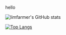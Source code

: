 hello

  ![limfarmer's GitHub stats](https://github-readme-stats.vercel.app/api?username=limfarmer&show_icons=true&theme=dracula&hide_rank=true)

  [![Top Langs](https://github-readme-stats.vercel.app/api/top-langs/?username=limfarmer)](https://github.com/limfarmer/github-readme-stats)

<div style="display :flex; ">

</div>
